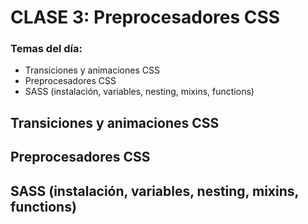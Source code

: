# CLASE 3: Preprocesadores CSS

### Temas del día:

- Transiciones y animaciones CSS 
- Preprocesadores CSS 
- SASS (instalación, variables, nesting, mixins, functions)

## Transiciones y animaciones CSS 

## Preprocesadores CSS 

## SASS (instalación, variables, nesting, mixins, functions)